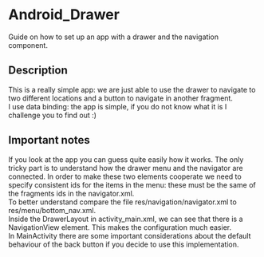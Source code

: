 # Android_Drawer
Guide on how to set up an app with a drawer and the navigation component.
## Description
This is a really simple app: we are just able to use the drawer to navigate to two different locations and a button to navigate in another fragment.\
I use data binding: the app is simple, if you do not know what it is I challenge you to find out :)
## Important notes
If you look at the app you can guess quite easily how it works. The only tricky part is to understand how the drawer menu and the navigator are connected.
In order to make these two elements cooperate we need to specify consistent ids for the items in the menu: these must be the same of the fragments ids in the navigator.xml.\
To better understand compare the file res/navigation/navigator.xml to res/menu/bottom_nav.xml.\
Inside the DrawerLayout in activity_main.xml, we can see that there is a NavigationView element. This makes the configuration much easier.\
In MainActivity there are some important considerations about the default behaviour of the back button if you decide to use this implementation.
